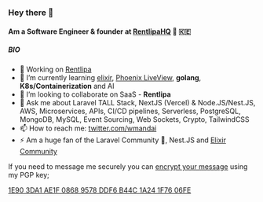 ### Hey there 👋

#### Am a Software Engineer & founder at [RentlipaHQ](https://rentlipa.com) 🚀 🇰🇪

##### BIO

- 🔭 Working on [Rentlipa](https://app.rentlipa.com)
- 🌱 I’m currently learning [elixir](https://elixir-lang.org), [Phoenix LiveView](https://www.phoenixframework.org), **golang**, **K8s/Containerization** and AI
- 👯 I’m looking to collaborate on SaaS - **Rentlipa**
- 💬 Ask me about Laravel TALL Stack, NextJS (Vercel) & Node.JS/Nest.JS, AWS, Microservices, APIs, CI/CD pipelines, Serverless, PostgreSQL, MongoDB, MySQL, Event Sourcing, Web Sockets, Crypto, TailwindCSS
- 📫 How to reach me: [twitter.com/wmandai](https://twitter.com/wmandai)
- ⚡ Am a huge fan of the Laravel Community 🚀, Nest.JS and [Elixir Community](https://elixirforum.com/c/phoenix-forum/20)

If you need to message me securely you can [encrypt your message](https://www.gnupg.org/gph/en/manual/x110.html) using my PGP key;  

[1E90 3DA1 AE1F 0868 9578 DDF6 B44C 1A24 1F76 06FE](https://keybase.io/wmandai/pgp_keys.asc?fingerprint=1e903da1ae1f08689578ddf6b44c1a241f7606fe)

